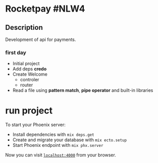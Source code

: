 # Rocketpay #NLW4


## Description
Development of api for payments.

### first day
- Initial project
- Add deps __credo__
- Create Welcome
  - controler
  - router
- Read a file using __pattern match__, __pipe operator__ and built-in libraries


# run project

To start your Phoenix server:

  * Install dependencies with `mix deps.get`
  * Create and migrate your database with `mix ecto.setup`
  * Start Phoenix endpoint with `mix phx.server`

Now you can visit [`localhost:4000`](http://localhost:4000) from your browser.

